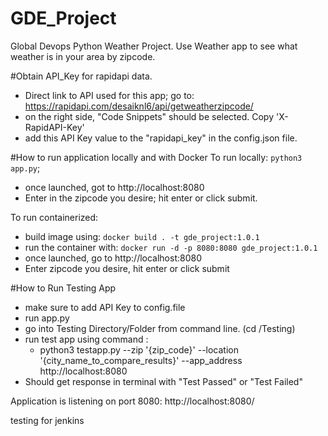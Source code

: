 # GDE_Project
Global Devops Python Weather Project. Use Weather app to see what weather is in your area by zipcode.

#Obtain API_Key for rapidapi data. 
- Direct link to API used for this app; go to: https://rapidapi.com/desaiknl6/api/getweatherzipcode/
- on the right side, "Code Snippets" should be selected. Copy 'X-RapidAPI-Key'
- add this API Key value to the "rapidapi_key" in the config.json file.  

#How to run application locally and with Docker
To run locally: `python3 app.py`; 
  - once launched, got to http://localhost:8080
  - Enter in the zipcode you desire; hit enter or click submit.

To run containerized:
  - build image using: `docker build . -t gde_project:1.0.1`
  - run the container with: `docker run -d -p 8080:8080 gde_project:1.0.1`
  - once launched, go to http://localhost:8080
  - Enter zipcode you desire, hit enter or click submit


#How to Run Testing App
  - make sure to add API Key to config.file
  - run app.py
  - go into Testing Directory/Folder from command line. (cd /Testing)
  - run test app using command :
    - python3 testapp.py --zip '{zip_code}' --location '{city_name_to_compare_results}' --app_address http://localhost:8080
  - Should get response in terminal with "Test Passed" or "Test Failed"



Application is listening on port 8080: http://localhost:8080/

testing for jenkins

